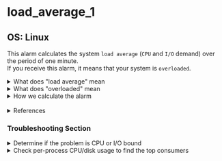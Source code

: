 # load_average_1

## OS: Linux

This alarm calculates the system `load average` (`CPU` and `I/O` demand) over the period of one minute.   
If you receive this alarm, it means that your system is `overloaded`.

<details>
<summary>What does "load average" mean</summary>

The term `system load average` on a Linux machine, measures the **number of threads that are currently working and those
waiting to work** (CPU, disk, uninterruptible locks)
<sup> [1](https://www.helpsystems.com/resources/guides/unix-load-average-part-1-how-it-works) </sup>
<sup> [2](https://www.helpsystems.com/resources/guides/unix-load-average-part-2-not-your-average-average) </sup>
. So simply stated: **it measures the number of threads that aren't idle.**

</details>

<details>
<summary>What does "overloaded" mean</summary>

The term `overloaded` can be better illustrated using an example as ***Andre Lewis*** says in ***Understanding Linux CPU
Load - when should you be worried?***<sup> [3](https://scoutapm.com/blog/understanding-load-averages) </sup>, which you
find in our links section.

We are going to take a single core CPU system and think of its core count as bridge lanes.

- On a 0.5 load average, the traffic on the bridge is fine, it is at 50% of its capacity.


- If the load average is at 1, then the bridge is full, and it is utilized 100%.


- If the load average gets to 2 *(remember we are on a single core machine)*, it means that there is one lane that is
  passing the bridge and one **other** full lane that waits on the side. On this example, traffic and thus cars, are
  processes.

So this is how you can imagine CPU load, but keep in mind that `load average` counts also I/O demand, so there is an
analogous example there.

</details>

<details>
<summary>How we calculate the alarm</summary>

On Netdata, in the [load.conf](https://github.com/netdata/netdata/blob/master/health/health.d/load.conf) file, under the
health.d directory, you can see how we calculate *when* the alarm should be raised.

- First, there is `load_cpu_number` where it provides the `load_average` alarms with the core count of the machine.


- In the line `warn: ($this * 100 / $load_cpu_number) > (($status >= $WARNING) ? 700 : 800)`,  \
  `($this * 100 / $load_cpu_number)` is the current system load average in %.


- Last, we check if that value exceeds 700% or 800% (depending on the `$status` of the alarm).

</details>

<br>

<details>
<summary>References</summary>

[[1] UNIX Load Average Part 1: How It Works](
https://www.helpsystems.com/resources/guides/unix-load-average-part-1-how-it-works)  \
[[2] UNIX Load Average Part 2: Not Your Average Average](
https://www.helpsystems.com/resources/guides/unix-load-average-part-2-not-your-average-average)  \
[[3] Understanding Linux CPU Load](https://scoutapm.com/blog/understanding-load-averages)  \
[Linux Load Averages: Solving the Mystery](https://www.brendangregg.com/blog/2017-08-08/linux-load-averages.html)  \
[Understanding Linux Process States](
https://access.redhat.com/sites/default/files/attachments/processstates_20120831.pdf)
</details>

### Troubleshooting Section

<details>
    <summary>Determine if the problem is CPU or I/O bound</summary>

First you need to check if you are running on a CPU load or an I/O load problem.

- You can use `vmstat` (or `vmstat 1`, to set a delay between updates in seconds)

```
root@netdata~ # vmstat 
procs -----------memory---------- ---swap-- -----io---- -system-- ------cpu-----
 r  b   swpd   free   buff  cache   si   so    bi    bo   in   cs us sy id wa st
 8  0 1200384 168456  48840 1461540    4   14    65    51  334  196  3  1 95  0  0
```

The `procs` column, shows;  \
r: The number of runnable processes (running or waiting for run time).  \
b: The number of processes blocked waiting for I/O to complete.

After that, you can use the `ps` and specifically `ps -eo s,user,cmd | grep ^[RD]`.

- The `grep` command will fetch the processes that their state code starts either with R (running or runnable (on run
  queue)) or D(uninterruptible sleep (usually IO)).

It would be helpful to close any of the main consumer processes, but Netdata strongly suggests knowing exactly what
processes you are closing and being certain that they are not necessary.

</details>

<details>
    <summary>Check per-process CPU/disk usage to find the top consumers</summary>

1. Use `top`:

   ```
   root@netdata~ # top -o +%CPU -i
   ```
   Here, you can see which processes are the main cpu consumers on the `%CPU` column.


2. Use `iotop`:  \
   `iotop` is a useful tool, similar to `top`, used to monitor Disk I/O usage, if you don't have it,
   then [install it](https://www.tecmint.com/iotop-monitor-linux-disk-io-activity-per-process/)
   ```
   root@netdata~ # sudo iotop
   ```
   Using this, you can see which processes are the main Disk I/O consumers on the `IO` column.

It would be helpful to close any of the main consumer processes, but Netdata strongly suggests knowing exactly what
processes you are closing and being certain that they are not necessary.

</details>
